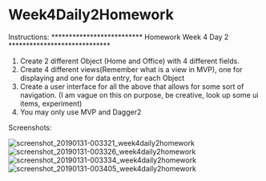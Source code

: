 # Week4Daily2Homework

Instructions:
************************** Homework Week 4 Day 2   *****************************
1.  Create 2 different Object (Home and Office) with 4 different fields.
2.  Create 4 different views(Remember what is a view in MVP), one for displaying and one for data entry, for each Object
3.  Create a user interface for all the above that allows for some sort of navigation.  (I am vague on this on purpose, be creative, look up some ui items, experiment)
4.  You may only use MVP and Dagger2

Screenshots:

![screenshot_20190131-003321_week4daily2homework](https://user-images.githubusercontent.com/46490503/52032771-6d89a900-24f0-11e9-8037-b029760a10a3.jpg)
![screenshot_20190131-003326_week4daily2homework](https://user-images.githubusercontent.com/46490503/52032772-6d89a900-24f0-11e9-9c7f-1e44260044a2.jpg)
![screenshot_20190131-003334_week4daily2homework](https://user-images.githubusercontent.com/46490503/52032773-6d89a900-24f0-11e9-959d-f51b128bcb1a.jpg)
![screenshot_20190131-003405_week4daily2homework](https://user-images.githubusercontent.com/46490503/52032774-6d89a900-24f0-11e9-9f05-df62f74997c2.jpg)
